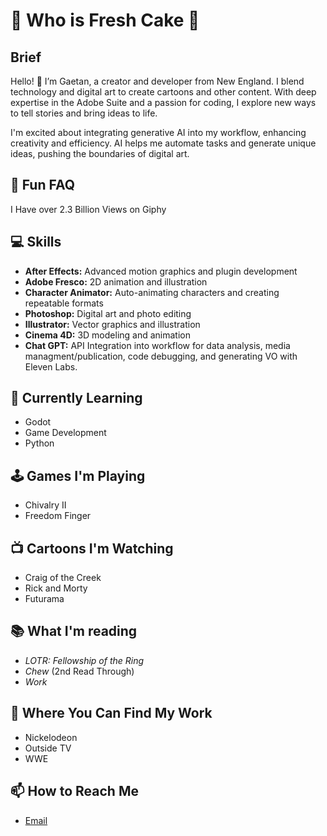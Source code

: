 # 🍰 Who is Fresh Cake 🍰

## Brief
Hello! 👋 I’m Gaetan, a creator and developer from New England. I blend technology and digital art to create cartoons and other content. With deep expertise in the Adobe Suite and a passion for coding, I explore new ways to tell stories and bring ideas to life.

I'm excited about integrating generative AI into my workflow, enhancing creativity and efficiency. AI helps me automate tasks and generate unique ideas, pushing the boundaries of digital art.

## 🤩 Fun FAQ
I Have over 2.3 Billion Views on Giphy 

## 💻 Skills

- **After Effects:** Advanced motion graphics and plugin development
- **Adobe Fresco:** 2D animation and illustration
- **Character Animator:** Auto-animating characters and creating repeatable formats
- **Photoshop:** Digital art and photo editing
- **Illustrator:** Vector graphics and illustration
- **Cinema 4D:** 3D modeling and animation
- **Chat GPT:** API Integration into workflow for data analysis, media managment/publication, code debugging, and generating VO with Eleven Labs.

## 🌱 Currently Learning
- Godot
- Game Development
- Python

## 🕹️ Games I'm Playing
- Chivalry II
- Freedom Finger

## 📺 Cartoons I'm Watching
- Craig of the Creek
- Rick and Morty
- Futurama

## 📚 What I'm reading
- *LOTR: Fellowship of the Ring*
- *Chew* (2nd Read Through)
- *Work*

## 📁 Where You Can Find My Work
- Nickelodeon
- Outside TV
- WWE

## 📫 How to Reach Me

- [Email](mailto:gaetan@freshcake.wtf)
